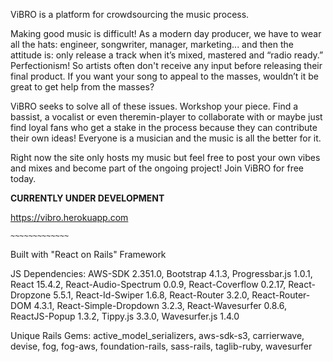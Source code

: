 
  ViBRO is a platform for crowdsourcing the music process.

  Making good music is difficult! As a modern day producer, we have to wear all the hats: engineer, songwriter, manager, marketing... and then the attitude is: only release a track when it’s mixed, mastered and “radio ready.” Perfectionism! So artists often don't receive any input before releasing their final product. If you want your song to appeal to the masses, wouldn’t it be great to get help from the masses? 

  ViBRO seeks to solve all of these issues. Workshop your piece. Find a bassist, a vocalist or even theremin-player to collaborate with or maybe just find loyal fans who get a stake in the process because they can contribute their own ideas! Everyone is a musician and the music is all the better for it. 

  Right now the site only hosts my music but feel free to post your own vibes and mixes and become part of the ongoing project! Join ViBRO for free today.
  
  
  
**CURRENTLY UNDER DEVELOPMENT**

https://vibro.herokuapp.com

    ~~~~~~~~~~~~~

Built with "React on Rails" Framework

JS Dependencies: AWS-SDK 2.351.0,
                 Bootstrap 4.1.3, 
                 Progressbar.js 1.0.1, 
                 React 15.4.2,
                 React-Audio-Spectrum 0.0.9,
                 React-Coverflow 0.2.17,
                 React-Dropzone 5.5.1, 
                 React-Id-Swiper 1.6.8,
                 React-Router 3.2.0,
                 React-Router-DOM 4.3.1,
                 React-Simple-Dropdown 3.2.3,
                 React-Wavesurfer 0.8.6,
                 ReactJS-Popup 1.3.2,
                 Tippy.js 3.3.0,
                 Wavesurfer.js 1.4.0
                 
Unique Rails Gems: active_model_serializers, 
                   aws-sdk-s3, 
                   carrierwave, 
                   devise, 
                   fog, 
                   fog-aws, 
                   foundation-rails,
                   sass-rails,
                   taglib-ruby,
                   wavesurfer
